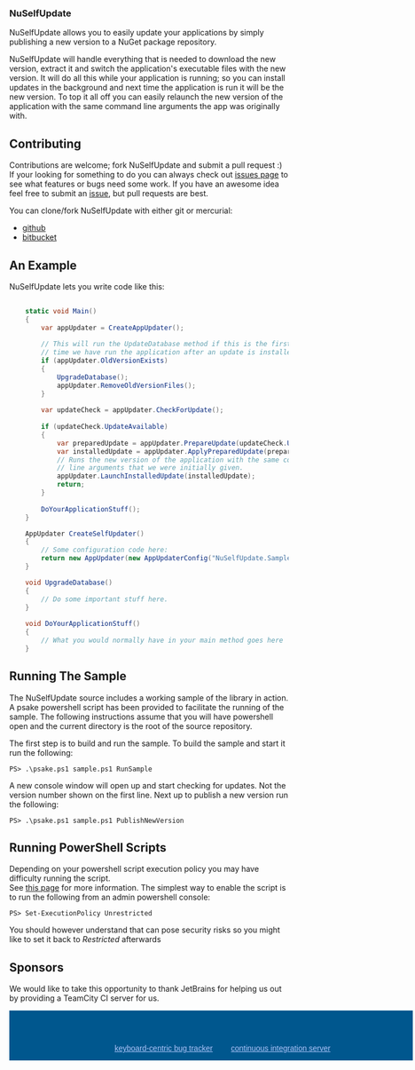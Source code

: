 ### NuSelfUpdate ###
NuSelfUpdate allows you to easily update your applications by simply 
publishing a new version to a NuGet package repository.

NuSelfUpdate will handle everything that is needed to download the new
version, extract it and switch the application's executable files with
the new version.  It will do all this while your application is running;
so you can install updates in the background and next time the application
is run it will be the new version. To top it all off you can easily relaunch
the new version of the application with the same command line arguments the
app was originally with.

Contributing
------------
Contributions are welcome; fork NuSelfUpdate and submit a pull request :) 
If your looking for something to do you can always check out [issues page](https://github.com/caleb-vear/NuSelfUpdate/issues)
to see what features or bugs need some work.  If you have an awesome idea feel free to submit an [issue](https://github.com/caleb-vear/NuSelfUpdate/issues/new), but pull requests are best.

You can clone/fork NuSelfUpdate with either git or mercurial:

* [github](https://github.com/caleb-vear/NuSelfUpdate)
* [bitbucket](https://bitbucket.org/calebvear/nuselfupdate)

An Example
----------

NuSelfUpdate lets you write code like this:

```c#
    
    static void Main()
    {
        var appUpdater = CreateAppUpdater();
        
		// This will run the UpdateDatabase method if this is the first 
		// time we have run the application after an update is installed.
        if (appUpdater.OldVersionExists)
		{
			UpgradeDatabase();
			appUpdater.RemoveOldVersionFiles();
		}
        
        var updateCheck = appUpdater.CheckForUpdate();
        
        if (updateCheck.UpdateAvailable)
        {
            var preparedUpdate = appUpdater.PrepareUpdate(updateCheck.Update);
            var installedUpdate = appUpdater.ApplyPreparedUpdate(preparedUpdate);
            // Runs the new version of the application with the same command
            // line arguments that we were initially given.
            appUpdater.LaunchInstalledUpdate(installedUpdate);
            return;
        }
        
        DoYourApplicationStuff();
    }    

    AppUpdater CreateSelfUpdater()
    {
        // Some configuration code here:
        return new AppUpdater(new AppUpdaterConfig("NuSelfUpdate.Sample"));
    }

    void UpgradeDatabase()
    {
        // Do some important stuff here.
    }
    
    void DoYourApplicationStuff()
    {
        // What you would normally have in your main method goes here
    }
```

Running The Sample
------------------
The NuSelfUpdate source includes a working sample of the library in action.
A psake powershell script has been provided to facilitate the running of the sample.
The following instructions assume that you will have powershell open and the current directory
is the root of the source repository.

The first step is to build and run the sample.  To build the sample and start it run the following:

    PS> .\psake.ps1 sample.ps1 RunSample
	
A new console window will open up and start checking for updates.  Not the version number shown on the first line.
Next up to publish a new version run the following:

    PS> .\psake.ps1 sample.ps1 PublishNewVersion
	
Running PowerShell Scripts
--------------------------
Depending on your powershell script execution policy you may have difficulty running the script.  
See [this page](http://technet.microsoft.com/en-us/library/ee176949.aspx) for more information.
The simplest way to enable the script is to run the following from an admin powershell console:

    PS> Set-ExecutionPolicy Unrestricted

You should however understand that can pose security risks so you might like to set it back to _Restricted_ afterwards

Sponsors
--------
We would like to take this opportunity to thank JetBrains for helping us out by providing a TeamCity CI server for us.
<div style="background: #00578e url('http://www.jetbrains.com/img/banners/Codebetter.png') no-repeat 0 50%; margin:0;padding:0;text-decoration:none;text-indent:0;letter-spacing:-0.001em; width:728px; height:90px">
	<a href="http://www.jetbrains.com/youtrack" title="YouTrack by JetBrains" style="margin: 60px 0 0 190px;padding: 0; float: left;font-size: 14px; background-image:none;border:0;color: #acc4f9; font-family: trebuchet ms,arial,sans-serif;font-weight: normal;text-align:left;">keyboard-centric bug tracker</a>
	<a href="http://www.jetbrains.com/teamcity" title="TeamCity by JetBrains" style="margin:0 0 0 400px;padding:60px 0 2px 0;font-size:14px; background-image:none;border:0;display:block; color: #acc4f9; font-family: trebuchet ms,arial,sans-serif;font-weight: normal;text-align:left;">continuous integration server</a>
</div>